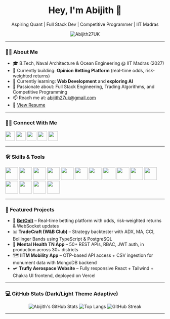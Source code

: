 <h1 align="center">Hey, I'm Abijith 👋</h1>
<p align="center">Aspiring Quant | Full Stack Dev | Competitive Programmer | IIT Madras</p>

<p align="center">
  <img src="https://komarev.com/ghpvc/?username=Abijith27UK&label=Profile%20views&color=0e75b6&style=flat" alt="Abijith27UK" />
</p>

---

### 👨‍🎓 About Me

- 🎓 B.Tech, Naval Architecture & Ocean Engineering @ IIT Madras (2027)
- 🔭 Currently building: **Opinion Betting Platform** (real-time odds, risk-weighted returns)
- 🌱 Currently learning: **Web Development** and **exploring AI**
- 🚀 Passionate about: Full Stack Engineering, Trading Algorithms, and Competitive Programming
- 📫 Reach me at: [abijith27uk@gmail.com](mailto:abijith27uk@gmail.com)
- 📄 [View Resume](https://docs.google.com/document/d/1ymIKJlNrtwVRCUONNQnHn8umCaj-fHko5C9nGQ6nXwA/edit?usp=sharing)

---

### 🧑‍💻 Connect With Me

<p align="left">
  <a href="https://www.linkedin.com/in/abijithuk" target="_blank"><img src="https://cdn.jsdelivr.net/npm/simple-icons@v9/icons/linkedin.svg" width="30" /></a>
  <a href="https://codeforces.com/profile/Abijith27UK" target="_blank"><img src="https://cdn.jsdelivr.net/npm/simple-icons@v9/icons/codeforces.svg" width="30" /></a>
  <a href="https://www.codechef.com/users/abijith27uk" target="_blank"><img src="https://cdn.jsdelivr.net/npm/simple-icons@v9/icons/codechef.svg" width="30" /></a>
  <a href="https://leetcode.com/u/Abijith27UK/" target="_blank"><img src="https://cdn.jsdelivr.net/npm/simple-icons@v9/icons/leetcode.svg" width="30" /></a>
  <a href="https://github.com/Abijith27UK" target="_blank"><img src="https://cdn.jsdelivr.net/npm/simple-icons@v9/icons/github.svg" width="30" /></a>
</p>

---

### 🛠️ Skills & Tools

<p align="left">
  <img src="https://cdn.jsdelivr.net/gh/devicons/devicon/icons/cplusplus/cplusplus-original.svg" width="40"/>
  <img src="https://cdn.jsdelivr.net/gh/devicons/devicon/icons/python/python-original.svg" width="40"/>
  <img src="https://cdn.jsdelivr.net/gh/devicons/devicon/icons/javascript/javascript-original.svg" width="40"/>
  <img src="https://cdn.jsdelivr.net/gh/devicons/devicon/icons/typescript/typescript-original.svg" width="40"/>
  <img src="https://cdn.jsdelivr.net/gh/devicons/devicon/icons/html5/html5-original.svg" width="40"/>
  <img src="https://cdn.jsdelivr.net/gh/devicons/devicon/icons/css3/css3-original.svg" width="40"/>
  <img src="https://cdn.jsdelivr.net/gh/devicons/devicon/icons/react/react-original.svg" width="40"/>
  <img src="https://cdn.jsdelivr.net/gh/devicons/devicon/icons/nodejs/nodejs-original.svg" width="40"/>
  <img src="https://cdn.jsdelivr.net/gh/devicons/devicon/icons/express/express-original.svg" width="40"/>
  <img src="https://cdn.jsdelivr.net/gh/devicons/devicon/icons/mongodb/mongodb-original.svg" width="40"/>
  <img src="https://cdn.jsdelivr.net/gh/devicons/devicon/icons/postgresql/postgresql-original.svg" width="40"/>
  <img src="https://cdn.jsdelivr.net/gh/devicons/devicon/icons/docker/docker-original.svg" width="40"/>
  <img src="https://cdn.jsdelivr.net/gh/devicons/devicon/icons/git/git-original.svg" width="40"/>
  <img src="https://cdn.jsdelivr.net/gh/devicons/devicon/icons/figma/figma-original.svg" width="40"/>
  <img src="https://cdn.jsdelivr.net/gh/devicons/devicon/icons/tailwindcss/tailwindcss-plain.svg" width="40"/>
</p>

---

### 🚀 Featured Projects

- 🎯 **[BetOnIt](https://github.com/Abijith27UK/BetOnIt)** – Real-time betting platform with odds, risk-weighted returns & WebSocket updates  
- 📊 **TradeCraft (W&B Club)** – Strategy backtester with ADX, MA, CCI, Bollinger Bands using TypeScript & PostgreSQL  
- 🧠 **Mental Health TN App** – 50+ REST APIs, RBAC, JWT auth, in production across 30+ districts  
- 🗺️ **IITM Mobility App** – OTP-based API access + CSV ingestion for monument data with MongoDB backend  
- 🛩️ **Trufly Aerospace Website** – Fully responsive React + Tailwind + Chakra UI frontend, deployed on Vercel

---

### 💻 GitHub Stats (Dark/Light Theme Adaptive)

<div align="center">

![Abijith's GitHub Stats](https://github-readme-stats.vercel.app/api?username=Abijith27UK&show_icons=true&theme=default)
![Top Langs](https://github-readme-stats.vercel.app/api/top-langs/?username=Abijith27UK&layout=compact&theme=default)
![GitHub Streak](https://github-readme-streak-stats.herokuapp.com/?user=Abijith27UK&theme=default)

</div>

---
